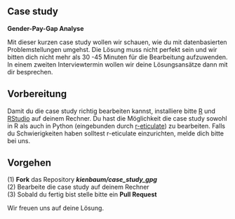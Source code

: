 ## Case study 
**Gender-Pay-Gap Analyse**

Mit dieser kurzen case study wollen wir schauen, wie du mit datenbasierten Problemstellungen umgehst. Die Lösung muss nicht perfekt sein und wir bitten dich nicht mehr als 30 -45 Minuten für die Bearbeitung aufzuwenden. In einem zweiten Interviewtermin wollen wir deine Lösungsansätze dann mit dir besprechen.

## Vorbereitung
Damit du die case study richtig bearbeiten kannst, installiere bitte [R](https://cran.r-project.org/) und [RStudio](https://posit.co/download/rstudio-desktop/) auf deinem Rechner. Du hast die Möglichkeit die case study sowohl in R als auch in Python (eingebunden durch [r-eticulate](https://rstudio.github.io/reticulate/)) zu bearbeiten. Falls du Schwierigkeiten haben solltest r-eticulate einzurichten, melde dich bitte bei uns. 

## Vorgehen
(1) **Fork** das Repository ***kienbaum/case_study_gpg*** <br>
(2) Bearbeite die case study auf deinem Rechner <br>
(3) Sobald du fertig bist stelle bitte ein **Pull Request** <br>

Wir freuen uns auf deine Lösung. 
